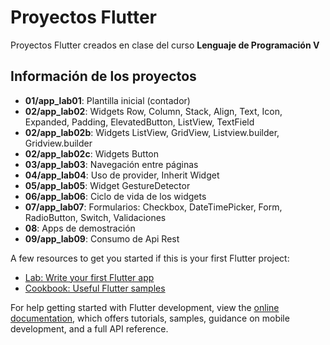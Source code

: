 # Proyectos Flutter

Proyectos Flutter creados en clase del curso **Lenguaje de Programación V**

## Información de los proyectos

- **01/app_lab01**: Plantilla inicial (contador)
- **02/app_lab02**: Widgets Row, Column, Stack, Align, Text, Icon, Expanded, Padding, ElevatedButton, ListView, TextField
- **02/app_lab02b**: Widgets ListView, GridView, Listview.builder, Gridview.builder
- **02/app_lab02c**: Widgets Button
- **03/app_lab03**: Navegación entre páginas
- **04/app_lab04**: Uso de provider, Inherit Widget
- **05/app_lab05**: Widget GestureDetector
- **06/app_lab06**: Ciclo de vida de los widgets
- **07/app_lab07**: Formularios: Checkbox, DateTimePicker, Form, RadioButton, Switch, Validaciones
- **08**: Apps de demostración
- **09/app_lab09**: Consumo de Api Rest

A few resources to get you started if this is your first Flutter project:

- [Lab: Write your first Flutter app](https://docs.flutter.dev/get-started/codelab)
- [Cookbook: Useful Flutter samples](https://docs.flutter.dev/cookbook)

For help getting started with Flutter development, view the
[online documentation](https://docs.flutter.dev/), which offers tutorials,
samples, guidance on mobile development, and a full API reference.